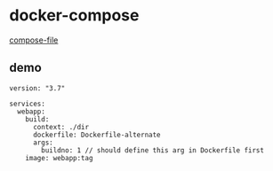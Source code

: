 # docker-compose

[compose-file](https://docs.docker.com/compose/compose-file/)

## demo

```
version: "3.7"

services:
  webapp:
    build:
      context: ./dir
      dockerfile: Dockerfile-alternate
      args:
        buildno: 1 // should define this arg in Dockerfile first
    image: webapp:tag
```

##
